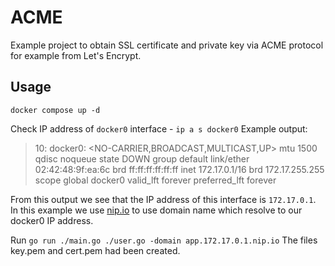 # ACME

Example project to obtain SSL certificate and private key via ACME protocol for example from Let's Encrypt.

## Usage

`docker compose up -d`

Check IP address of `docker0` interface - `ip a s docker0` 
Example output:

> 10: docker0: <NO-CARRIER,BROADCAST,MULTICAST,UP> mtu 1500 qdisc noqueue state DOWN group default
link/ether 02:42:48:9f:ea:6c brd ff:ff:ff:ff:ff:ff
inet 172.17.0.1/16 brd 172.17.255.255 scope global docker0
valid_lft forever preferred_lft forever

From this output we see that the IP address of this interface is `172.17.0.1`.
In this example we use [nip.io](https://nip.io/) to use domain name which resolve to our docker0 IP address.

Run `go run ./main.go ./user.go -domain app.172.17.0.1.nip.io`
The files key.pem and cert.pem had been created.
